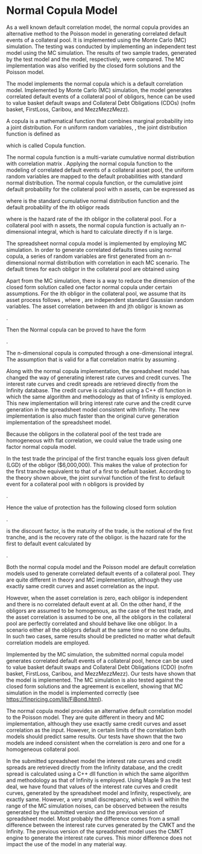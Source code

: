 # Normal Copula Model


As a well known default correlation model, the normal copula provides an alternative method to the Poisson model in generating correlated default events of a collateral pool. It is implemented using the Monte Carlo (MC) simulation.  The testing was conducted by implementing an independent test model using the MC simulation. The results of two sample trades, generated by the test model and the model, respectively, were compared. The MC implementation was also verified by the closed form solutions and the Poisson model.

The model implements the normal copula which is a default correlation model. Implemented by Monte Carlo (MC) simulation, the model generates correlated default events of a collateral pool of obligors, hence can be used to value basket default swaps and Collateral Debt Obligations (CDOs) (nofm basket, FirstLoss, Caribou, and MezzMezzMezz). 

A copula is a mathematical function that combines marginal probability into a joint distribution. For n uniform random variables,  , the joint distribution function is defined as

 

which is called Copula function.

The normal copula function is a multi-variate cumulative normal distribution with correlation matrix  . Applying the normal copula function to the modeling of correlated default events of a collateral asset pool, the uniform random variables are mapped to the default probabilities with standard normal distribution. The normal copula function, or the cumulative joint default probability for the collateral pool with n assets, can be expressed as

 

where   is the standard cumulative normal distribution function and the default probability of the ith obligor reads

 

where  is the hazard rate of the ith obligor in the collateral pool. For a collateral pool with n assets, the normal copula function is actually an n-dimensional integral, which is hard to calculate directly if n is large.

The spreadsheet normal copula model is implemented by employing MC simulation. In order to generate correlated defaults times using normal copula, a series of random variables   are first generated from an n-dimensional normal distribution with correlation   in each MC scenario. The default times for each obligor in the collateral pool   are obtained using

 

Apart from the MC simulation, there is a way to reduce the dimension of the closed form solution called one factor normal copula under certain assumptions. For the ith obligor in the collateral pool, we assume that its asset process follows  , where  ,  are independent standard Gaussian random variables.  The asset correlation between ith and jth obligor is known as 

 .

Then the Normal copula can be proved to have the form

 .

The n-dimensional copula is computed through a one-dimensional integral. The assumption that   is valid for a flat correlation matrix by assuming  .

Along with the normal copula implementation, the spreadsheet model has changed the way of generating interest rate curves and credit curves. The interest rate curves and credit spreads are retrieved directly from the Infinity database. The credit curve is calculated using a C++ dll function in which the same algorithm and methodology as that of Infinity is employed. This new implementation will bring interest rate curve and the credit curve generation in the spreadsheet model consistent with Infinity. The new implementation is also much faster than the original curve generation implementation of the spreadsheet model.

Because the obligors in the collateral pool of the test trade are homogeneous with flat correlation, we could value the trade using one factor normal copula model. 

In the test trade the principal of the first tranche equals loss given default (LGD) of the obligor ($6,000,000). This makes the value of protection for the first tranche equivalent to that of a first to default basket. According to the theory shown above, the joint survival function of the first to default event for a collateral pool with n obligors is provided by

 .

Hence the value of protection has the following closed form solution

 .

  is the discount factor,   is the maturity of the trade,   is the notional of the first tranche, and   is the recovery rate of the obligor.  is the hazard rate for the first to default event calculated by

 .


Both the normal copula model and the Poisson model are default correlation models used to generate correlated default events of a collateral pool. They are quite different in theory and MC implementation, although they use exactly same credit curves and asset correlation as the input. 

However, when the asset correlation is zero, each obligor is independent and there is no correlated default event at all. On the other hand, if the obligors are assumed to be homogenous, as the case of the test trade, and the asset correlation is assumed to be one, all the obligors in the collateral pool are perfectly correlated and should behave like one obligor. In a scenario either all the obligors default at the same time or no one defaults.  In such two cases, same results should be predicted no matter what default correlation models are employed.  

Implemented by the MC simulation, the submitted normal copula model generates correlated default events of a collateral pool, hence can be used to value basket default swaps and Collateral Debt Obligations (CDO) (nofm basket, FirstLoss, Caribou, and MezzMezzMezz). Our tests have shown that the model is implemented. The MC simulation is also tested against the closed form solutions and the agreement is excellent, showing that MC simulation in the model is implemented correctly (see https://finpricing.com/lib/FiBond.html). 

The normal copula model provides an alternative default correlation model to the Poisson model. They are quite different in theory and MC implementation, although they use exactly same credit curves and asset correlation as the input. However, in certain limits of the correlation both models should predict same results. Our tests have shown that the two models are indeed consistent when the correlation is zero and one for a homogeneous collateral pool.

In the submitted spreadsheet model the interest rate curves and credit spreads are retrieved directly from the Infinity database, and the credit spread is calculated using a C++ dll function in which the same algorithm and methodology as that of Infinity is employed. Using Maple 9 as the test deal, we have found that values of the interest rate curves and credit curves, generated by the spreadsheet model and Infinity, respectively, are exactly same. However, a very small discrepancy, which is well within the range of the MC simulation noises, can be observed between the results generated by the submitted version and the previous version of spreadsheet model. Most probably the difference comes from a small difference between the interest rate curves generated by the CMKT and the Infinity. The previous version of the spreadsheet model uses the CMKT engine to generate the interest rate curves. This minor difference does not impact the use of the model in any material way.

